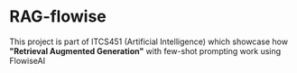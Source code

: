 # RAG-flowise

This project is part of ITCS451 (Artificial Intelligence) which showcase how **"Retrieval Augmented Generation"** with few-shot prompting work using FlowiseAI
